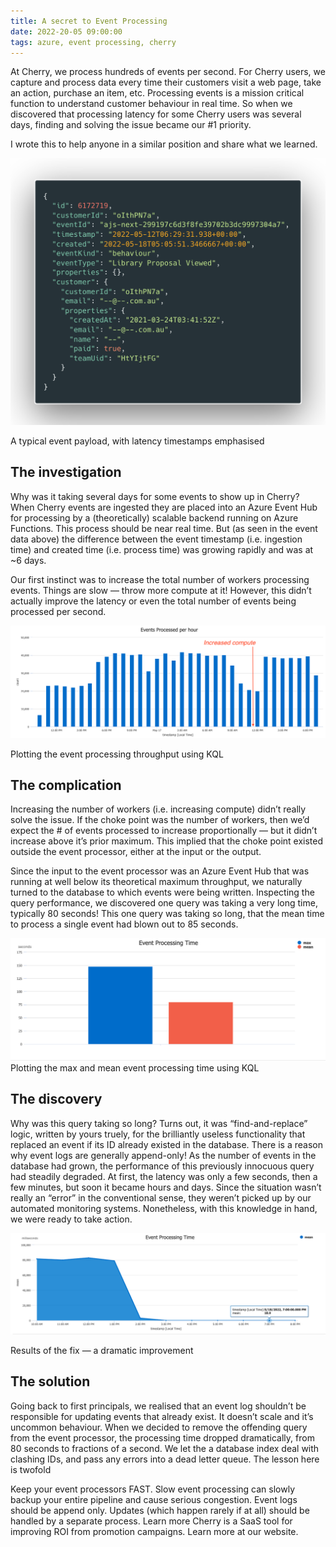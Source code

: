 ```yaml
---
title: A secret to Event Processing
date: 2022-20-05 09:00:00
tags: azure, event processing, cherry
---
```


At Cherry, we process hundreds of events per second. For Cherry users, we capture and process data every time their customers visit a web page, take an action, purchase an item, etc. Processing events is a mission critical function to understand customer behaviour in real time. So when we discovered that processing latency for some Cherry users was several days, finding and solving the issue became our #1 priority.

I wrote this to help anyone in a similar position and share what we learned.


![Data showing large delay between timestamp and created time](/images/secret-to-event-processing/delayed_event.png)


A typical event payload, with latency timestamps emphasised

## The investigation

Why was it taking several days for some events to show up in Cherry? When Cherry events are ingested they are placed into an Azure Event Hub for processing by a (theoretically) scalable backend running on Azure Functions. This process should be near real time. But (as seen in the event data above) the difference between the event timestamp (i.e. ingestion time) and created time (i.e. process time) was growing rapidly and was at ~6 days.

Our first instinct was to increase the total number of workers processing events. Things are slow — throw more compute at it! However, this didn’t actually improve the latency or even the total number of events being processed per second.

![Plotting the event processing throughput using KQL](/images/secret-to-event-processing/events_per_hour.png)

Plotting the event processing throughput using KQL

## The complication

Increasing the number of workers (i.e. increasing compute) didn’t really solve the issue. If the choke point was the number of workers, then we’d expect the # of events processed to increase proportionally — but it didn’t increase above it’s prior maximum. This implied that the choke point existed outside the event processor, either at the input or the output.

Since the input to the event processor was an Azure Event Hub that was running at well below its theoretical maximum throughput, we naturally turned to the database to which events were being written. Inspecting the query performance, we discovered one query was taking a very long time, typically 80 seconds! This one query was taking so long, that the mean time to process a single event had blown out to 85 seconds.


![Plotting the max and mean event processing time using KQL](/images/secret-to-event-processing/event_processing_time_before.png)
Plotting the max and mean event processing time using KQL

## The discovery

Why was this query taking so long? Turns out, it was “find-and-replace” logic, written by yours truely, for the brilliantly useless functionality that replaced an event if its ID already existed in the database. There is a reason why event logs are generally append-only! As the number of events in the database had grown, the performance of this previously innocuous query had steadily degraded. At first, the latency was only a few seconds, then a few minutes, but soon it became hours and days. Since the situation wasn’t really an “error” in the conventional sense, they weren’t picked up by our automated monitoring systems. Nonetheless, with this knowledge in hand, we were ready to take action.

![Results of the fix — a dramatic improvement](/images/secret-to-event-processing/event_processing_time_fixed.png)

Results of the fix — a dramatic improvement

## The solution

Going back to first principals, we realised that an event log shouldn’t be responsible for updating events that already exist. It doesn’t scale and it’s uncommon behaviour. When we decided to remove the offending query from the event processor, the processing time dropped dramatically, from 80 seconds to fractions of a second. We let the a database index deal with clashing IDs, and pass any errors into a dead letter queue. The lesson here is twofold

Keep your event processors FAST. Slow event processing can slowly backup your entire pipeline and cause serious congestion.
Event logs should be append only. Updates (which happen rarely if at all) should be handled by a separate process.
Learn more
Cherry is a SaaS tool for improving ROI from promotion campaigns. Learn more at our website.

